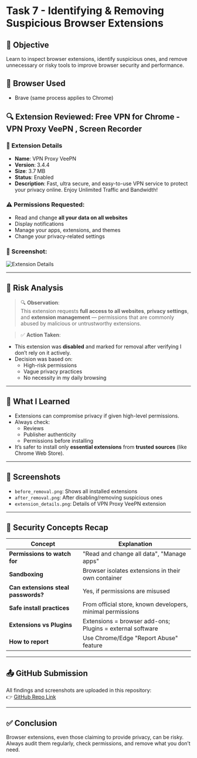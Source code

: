 # Task 7 - Identifying & Removing Suspicious Browser Extensions

## 🎯 Objective
Learn to inspect browser extensions, identify suspicious ones, and remove unnecessary or risky tools to improve browser security and performance.

## 🔧 Browser Used
- Brave (same process applies to Chrome)

## 🔍 Extension Reviewed: Free VPN for Chrome - VPN Proxy VeePN , Screen Recorder

### 📝 Extension Details
- **Name**: VPN Proxy VeePN
- **Version**: 3.4.4
- **Size**: 3.7 MB
- **Status**: Enabled
- **Description**: Fast, ultra secure, and easy-to-use VPN service to protect your privacy online. Enjoy Unlimited Traffic and Bandwidth!

### ⚠️ Permissions Requested:
- Read and change **all your data on all websites**
- Display notifications
- Manage your apps, extensions, and themes
- Change your privacy-related settings

### 📎 Screenshot:
![Extension Details](extension_details.png)

---

## 🔐 Risk Analysis

> 🔍 **Observation**:  
This extension requests **full access to all websites**, **privacy settings**, and **extension management** — permissions that are commonly abused by malicious or untrustworthy extensions.

> ✅ **Action Taken**:
- This extension was **disabled** and marked for removal after verifying I don’t rely on it actively.
- Decision was based on:
  - High-risk permissions
  - Vague privacy practices
  - No necessity in my daily browsing

---

## 🧠 What I Learned

- Extensions can compromise privacy if given high-level permissions.
- Always check:
  - Reviews
  - Publisher authenticity
  - Permissions before installing
- It’s safer to install only **essential extensions** from **trusted sources** (like Chrome Web Store).

---

## 📸 Screenshots
- `before_removal.png`: Shows all installed extensions
- `after_removal.png`: After disabling/removing suspicious ones
- `extension_details.png`: Details of VPN Proxy VeePN extension

---

## 🔐 Security Concepts Recap

| Concept | Explanation |
|--------|-------------|
| **Permissions to watch for** | "Read and change all data", "Manage apps" |
| **Sandboxing** | Browser isolates extensions in their own container |
| **Can extensions steal passwords?** | Yes, if permissions are misused |
| **Safe install practices** | From official store, known developers, minimal permissions |
| **Extensions vs Plugins** | Extensions = browser add-ons; Plugins = external software |
| **How to report** | Use Chrome/Edge "Report Abuse" feature |

---

## 📤 GitHub Submission
All findings and screenshots are uploaded in this repository:  
👉 [GitHub Repo Link](https://github.com/YOUR_USERNAME/task7-browser-extension-audit)

---

## ✅ Conclusion
Browser extensions, even those claiming to provide privacy, can be risky. Always audit them regularly, check permissions, and remove what you don’t need.
